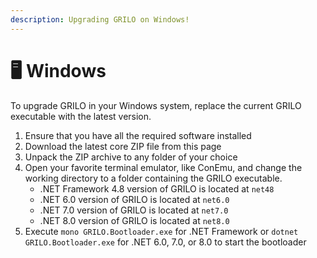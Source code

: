 ```yaml
---
description: Upgrading GRILO on Windows!
---
```


# 🖥 Windows

To upgrade GRILO in your Windows system, replace the current GRILO executable with the latest version.

1. Ensure that you have all the required software installed
2. Download the latest core ZIP file from this page
3. Unpack the ZIP archive to any folder of your choice
4. Open your favorite terminal emulator, like ConEmu, and change the working directory to a folder containing the GRILO executable.
   * .NET Framework 4.8 version of GRILO is located at `net48`
   * .NET 6.0 version of GRILO is located at `net6.0`
   * .NET 7.0 version of GRILO is located at `net7.0`
   * .NET 8.0 version of GRILO is located at `net8.0`
5. Execute `mono GRILO.Bootloader.exe` for .NET Framework or `dotnet GRILO.Bootloader.exe` for .NET 6.0, 7.0, or 8.0 to start the bootloader
